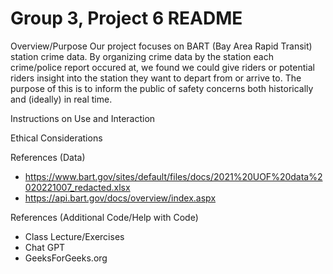 # Group 3, Project 6 README 

Overview/Purpose
Our project focuses on BART (Bay Area Rapid Transit) station crime data. By organizing crime data by the station each crime/police report occured at, we found we could give riders or potential riders insight into the station they want to depart from or arrive to. The purpose of this is to inform the public of safety concerns both historically and (ideally) in real time. 

Instructions on Use and Interaction

Ethical Considerations

References (Data)
- https://www.bart.gov/sites/default/files/docs/2021%20UOF%20data%2020221007_redacted.xlsx
- https://api.bart.gov/docs/overview/index.aspx

References (Additional Code/Help with Code)
- Class Lecture/Exercises
- Chat GPT
- GeeksForGeeks.org

